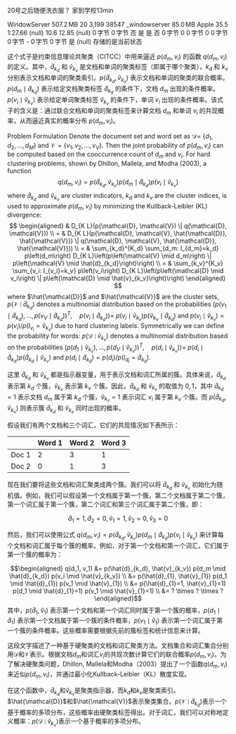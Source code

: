 20号之后随便洗衣服？
家到学校13min

WindowServer	507.2 MB	20	3,199	38547	\_windowserver	85.0 MB	Apple	35.5	1:27.66	(null)	10.6	12.85	(null)	0 字节	0 字节	否	是	是	否	0 字节	0	0 字节	0	0 字节	0 字节	-	0 字节	0 字节	是	(null)	存储的是当前状态

这个式子是约束信息理论共聚类（CITCC）中用来逼近 $p(d_m, v_i)$ 的函数 $q(d_m, v_i)$ 的定义。其中，$\hat{d}_{k_d}$ 和 $\hat{v}_{k_v}$ 是文档和单词的聚类标签（即属于哪个聚类），$k_d$ 和 $k_v$ 分别表示文档和单词的聚类索引。$p\left(\hat{d}_{k_d}, \hat{v}_{k_v}\right)$ 表示文档和单词的聚类的联合概率。$p(d_m \mid \hat{d}_{k_d})$ 表示给定文档聚类标签 $\hat{d}_{k_d}$ 的条件下，文档 $d_m$ 出现的条件概率。$p(v_i \mid \hat{v}_{k_v})$ 表示给定单词聚类标签 $\hat{v}_{k_v}$ 的条件下，单词 $v_i$ 出现的条件概率。该式子的含义是：通过联合文档和单词的聚类标签来计算文档 $d_m$ 和单词 $v_i$ 的共现概率，从而逼近真实的概率分布 $p(d_m, v_i)$。

Problem Formulation
Denote the document set and word set as $\mathcal{D}=$ $\left\{d_1, d_2, \ldots, d_M\right\}$ and $\mathcal{V}=\left\{v_1, v_2, \ldots, v_V\right\}$. Then the joint probability of $p\left(d_m, v_i\right)$ can be computed based on the cooccurrence count of $d_m$ and $v_i$. For hard clustering problems, shown by Dhillon, Mallela, and Modha (2003), a function
$$
q\left(d_m, v_i\right)=p\left(\hat{d}_{k_d}, \hat{v}_{k_v}\right) p\left(d_m \mid \hat{d}_{k_d}\right) p\left(v_i \mid \hat{v}_{k_v}\right)
$$
where $\hat{d}_{k_d}$ and $\hat{v}_{k_v}$ are cluster indicators, $k_d$ and $k_v$ are the cluster indices, is used to approximate $p\left(d_m, v_i\right)$ by minimizing the Kullback-Leibler (KL) divergence:
$$
\begin{aligned}
& D_{K L}(p(\mathcal{D}, \mathcal{V}) \| q(\mathcal{D}, \mathcal{V})) \\
= & D_{K L}(p(\mathcal{D}, \mathcal{V}, \hat{\mathcal{D}}, \hat{\mathcal{V}}) \| q(\mathcal{D}, \mathcal{V}, \hat{\mathcal{D}}, \hat{\mathcal{V}})) \\
= & \sum_{k_d}^{K_d} \sum_{d_m: l_{d_m}=k_d} p\left(d_m\right) D_{K L}\left(p\left(\mathcal{V} \mid d_m\right) \| p\left(\mathcal{V} \mid \hat{d}_{k_d}\right)\right) \\
= & \sum_{k_v}^{K_v} \sum_{v_i: l_{v_i}=k_v} p\left(v_i\right) D_{K L}\left(p\left(\mathcal{D} \mid v_i\right) \| p\left(\mathcal{D} \mid \hat{v}_{k_v}\right)\right)
\end{aligned}
$$
where $\hat{\mathcal{D}}$ and $\hat{\mathcal{V}}$ are the cluster sets, $p\left(\mathcal{V} \mid \hat{d}_{k_d}\right)$ denotes a multinomial distribution based on the probabilities $\left.\left(p\left(v_1 \mid \hat{d}_{k_d}\right), \ldots, p\left(v_V \mid \hat{d}_{k_d}\right)\right)^T, \quad p\left(v_i \mid \hat{d}_{k_d}\right)\right)=$ $p\left(v_i \mid \hat{v}_{k_v}\right) p\left(\hat{v}_{k_v} \mid \hat{d}_{k_d}\right)$ and $p\left(v_i \mid \hat{v}_{k_v}\right)=p\left(v_i\right) / p\left(l_{v_i}=\hat{v}_{k_v}\right)$ due to hard clustering labels. Symmetrically we can define the probability for words: $p\left(\mathcal{D} \mid \hat{v}_{k_v}\right)$ denotes a multinomial distribution based on the probabilities $\left.\left(p\left(d_1 \mid \hat{v}_{k_v}\right), \ldots, p\left(d_V \mid \hat{v}_{k_v}\right)\right)^T, \quad p\left(d_i \mid \hat{v}_{k_v}\right)\right)=$ $p\left(d_i \mid \hat{d}_{k_d}\right) p\left(\hat{d}_{k_d} \mid \hat{v}_{k_v}\right)$ and $p\left(d_i \mid \hat{d}_{k_d}\right)=p\left(d_i\right) / p\left(l_{d_i}=\hat{d}_{k_d}\right)$.

这里 $\hat{d}_{k_d}$ 和 $\hat{v}_{k_v}$ 都是指示器变量，用于表示文档和词汇所属的簇。具体来说，$\hat{d}_{k_d}$ 表示第 $k_d$ 个簇，$\hat{v}_{k_v}$ 表示第 $k_v$ 个簇。因此，$\hat{d}_{k_d}$ 和 $\hat{v}_{k_v}$ 的取值为 ${0,1}$，其中 $\hat{d}_{k_d} = 1$ 表示文档 $d_m$ 属于第 $k_d$ 个簇，$\hat{v}_{k_v} = 1$ 表示词汇 $v_i$ 属于第 $k_v$ 个簇。而 $p(\hat{d}_{k_d}, \hat{v}_{k_v})$ 则表示簇 $\hat{d}_{k_d}$ 和 $\hat{v}_{k_v}$ 同时出现的概率。

假设我们有两个文档和三个词汇，它们的共现情况如下表所示：

|  | Word 1 | Word 2 | Word 3 |
| --- | --- | --- | --- |
| Doc 1 | 2 | 3 | 1 |
| Doc 2 | 0 | 1 | 3 |

现在我们要将这些文档和词汇聚类成两个簇。我们可以将 $\hat{d}_{k_d}$ 和 $\hat{v}_{k_v}$ 初始化为随机值。例如，我们可以假设第一个文档属于第一个簇，第二个文档属于第二个簇，第一个词汇属于第一个簇，第二个词汇和第三个词汇属于第二个簇，即：

$$
\hat{d}_{1}=1, \hat{d}_{2}=0, \hat{v}_{1}=1, \hat{v}_{2}=0, \hat{v}_{3}=0 $$

然后，我们可以使用公式 $q(d_m, v_i) = p(\hat{d}_{k_d}, \hat{v}_{k_v}) p(d_m \mid \hat{d}_{k_d}) p(v_i \mid \hat{v}_{k_v})$ 来计算每个文档和词汇属于每个簇的概率。例如，对于第一个文档和第一个词汇，它们属于第一个簇的概率为：
 
$$\begin{aligned} q(d_1, v_1) &= p(\hat{d}_{k_d}, \hat{v}_{k_v}) p(d_m \mid \hat{d}_{k_d}) p(v_i \mid \hat{v}_{k_v}) \\ &= p(\hat{d}_{1}, \hat{v}_{1}) p(d_1 \mid \hat{d}_{1}) p(v_1 \mid \hat{v}_{1}) \\ &= p(\hat{d}_{1}=1, \hat{v}_{1}=1) p(d_1 \mid \hat{d}_{1}=1) p(v_1 \mid \hat{v}_{1}=1) \\ &= ? \times ? \times ? \end{aligned}$$
其中，$p(\hat{d}_{1}, \hat{v}_{1})$ 表示第一个文档和第一个词汇同时属于第一个簇的概率，$p(d_1 \mid \hat{d}_{1})$ 表示第一个文档属于第一个簇的条件概率，$p(v_1 \mid \hat{v}_{1})$ 表示第一个词汇属于第一个簇的条件概率。这些概率需要根据先前的簇标签和统计信息来计算。

这段文字描述了一种基于硬聚类的文档和词汇聚类方法。文档集合和词汇集合分别用$\mathcal{D}$和$\mathcal{V}$表示。根据文档$d_m$和词汇$v_i$的共现次数计算它们的联合概率$p\left(d_m, v_i\right)$。为了解决硬聚类问题，Dhillon, Mallela和Modha（2003）提出了一个函数$q\left(d_m, v_i\right)$来近似$p\left(d_m, v_i\right)$，并通过最小化Kullback-Leibler（KL）散度实现。

在这个函数中，$\hat{d}_{k_d}$和$\hat{v}_{k_v}$是聚类指示器，而$k_d$和$k_v$是聚类索引。$\hat{\mathcal{D}}$和$\hat{\mathcal{V}}$表示聚类集合。$p\left(\mathcal{V} \mid \hat{d}_{k_d}\right)$表示一个基于概率的多项分布，这些概率由硬聚类标签得出。对于词汇，我们可以对称地定义概率：$p\left(\mathcal{D} \mid \hat{v}_{k_v}\right)$表示一个基于概率的多项分布。